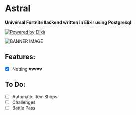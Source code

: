 # Astral

**Universal Fortnite Backend written in Elixir using Postgresql**

<a href="https://elixir-lang.org" target="_blank">
  <img src="https://img.shields.io/badge/written%20in-elixir-ac98ff.svg?style=for-the-badge&logo=elixir" alt="Powered by Elixir" />
</a>

![BANNER IMAGE](https://cdn2.unrealengine.com/17br-cosmic-summer-announce-newsheader-1900x600-1900x600-a4e90a9a1a70.jpg)
## Features:

- [x] Notting 💔💔💔💔💔

## To Do:


- [ ] Automatic Item Shops
- [ ] Challenges
- [ ] Battle Pass
